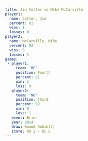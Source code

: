 ```yaml
---
title: Jim Cotter vs Mike McCarville
player1:                
  name: Cotter, Jim     
  percent: 81           
  wins: 1               
  losses: 0             
player2:                
  name: McCarville, Mike
  percent: 92           
  wins: 0               
  losses: 1             
games:
 - player1:          
     team: 'BC'      
     position: Fourth
     percent: 81     
     win: 1          
     loss: 0         
   player2:         
     team: 'NO'     
     position: Third
     percent: 92    
     win: 0         
     loss: 1        
   event: Brier        
   year: 2014          
   draw: Round Robin(2)
   score: NO 2 - BC 8  
---
```

